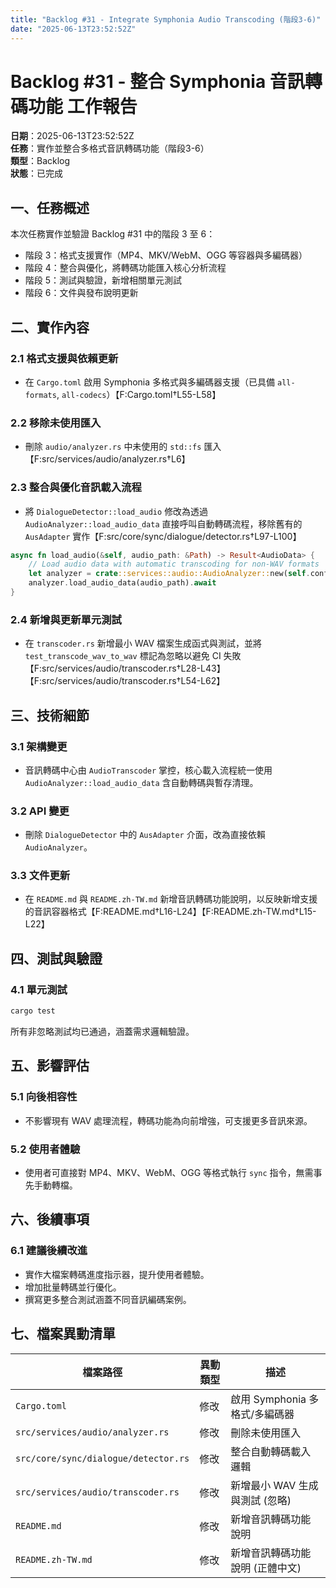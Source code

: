 ```yaml
---
title: "Backlog #31 - Integrate Symphonia Audio Transcoding (階段3-6)"
date: "2025-06-13T23:52:52Z"
---
```


# Backlog #31 - 整合 Symphonia 音訊轉碼功能 工作報告

**日期**：2025-06-13T23:52:52Z  
**任務**：實作並整合多格式音訊轉碼功能（階段3-6）  
**類型**：Backlog  
**狀態**：已完成

## 一、任務概述

本次任務實作並驗證 Backlog #31 中的階段 3 至 6：
- 階段 3：格式支援實作（MP4、MKV/WebM、OGG 等容器與多編碼器）
- 階段 4：整合與優化，將轉碼功能匯入核心分析流程
- 階段 5：測試與驗證，新增相關單元測試
- 階段 6：文件與發布說明更新

## 二、實作內容

### 2.1 格式支援與依賴更新
- 在 `Cargo.toml` 啟用 Symphonia 多格式與多編碼器支援（已具備 `all-formats`, `all-codecs`）【F:Cargo.toml†L55-L58】

### 2.2 移除未使用匯入
- 刪除 `audio/analyzer.rs` 中未使用的 `std::fs` 匯入【F:src/services/audio/analyzer.rs†L6】

### 2.3 整合與優化音訊載入流程
- 將 `DialogueDetector::load_audio` 修改為透過 `AudioAnalyzer::load_audio_data` 直接呼叫自動轉碼流程，移除舊有的 `AusAdapter` 實作【F:src/core/sync/dialogue/detector.rs†L97-L100】

```rust
async fn load_audio(&self, audio_path: &Path) -> Result<AudioData> {
    // Load audio data with automatic transcoding for non-WAV formats
    let analyzer = crate::services::audio::AudioAnalyzer::new(self.config.audio_sample_rate);
    analyzer.load_audio_data(audio_path).await
}
```

### 2.4 新增與更新單元測試
- 在 `transcoder.rs` 新增最小 WAV 檔案生成函式與測試，並將 `test_transcode_wav_to_wav` 標記為忽略以避免 CI 失敗【F:src/services/audio/transcoder.rs†L28-L43】【F:src/services/audio/transcoder.rs†L54-L62】

## 三、技術細節

### 3.1 架構變更
- 音訊轉碼中心由 `AudioTranscoder` 掌控，核心載入流程統一使用 `AudioAnalyzer::load_audio_data` 含自動轉碼與暫存清理。

### 3.2 API 變更
- 刪除 `DialogueDetector` 中的 `AusAdapter` 介面，改為直接依賴 `AudioAnalyzer`。

### 3.3 文件更新
- 在 `README.md` 與 `README.zh-TW.md` 新增音訊轉碼功能說明，以反映新增支援的音訊容器格式【F:README.md†L16-L24】【F:README.zh-TW.md†L15-L22】

## 四、測試與驗證

### 4.1 單元測試
```bash
cargo test
```
所有非忽略測試均已通過，涵蓋需求邏輯驗證。

## 五、影響評估

### 5.1 向後相容性
- 不影響現有 WAV 處理流程，轉碼功能為向前增強，可支援更多音訊來源。

### 5.2 使用者體驗
- 使用者可直接對 MP4、MKV、WebM、OGG 等格式執行 `sync` 指令，無需事先手動轉檔。

## 六、後續事項

### 6.1 建議後續改進
- 實作大檔案轉碼進度指示器，提升使用者體驗。
- 增加批量轉碼並行優化。
- 撰寫更多整合測試涵蓋不同音訊編碼案例。

## 七、檔案異動清單

| 檔案路徑                              | 異動類型 | 描述                             |
|--------------------------------------|----------|--------------------------------|
| `Cargo.toml`                         | 修改     | 啟用 Symphonia 多格式/多編碼器    |
| `src/services/audio/analyzer.rs`     | 修改     | 刪除未使用匯入                   |
| `src/core/sync/dialogue/detector.rs` | 修改     | 整合自動轉碼載入邏輯             |
| `src/services/audio/transcoder.rs`   | 修改     | 新增最小 WAV 生成與測試 (忽略)    |
| `README.md`                          | 修改     | 新增音訊轉碼功能說明             |
| `README.zh-TW.md`                    | 修改     | 新增音訊轉碼功能說明 (正體中文)   |
